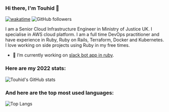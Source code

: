 ### Hi there, I'm Touhid :wave:  

[![wakatime](https://wakatime.com/badge/user/a7630d97-51b7-432d-b3ba-04660fd50338.svg?style=for-the-badge)](https://wakatime.com/@mTouhid)
![GitHub followers](https://img.shields.io/github/followers/mTouhid?color=blueviolet&logo=GitHub&style=for-the-badge)

I am a Senior Cloud Infrastructure Engineer in Ministry of Justice UK. I specialise in AWS cloud platform. I am a full time DevOps practitioner and have experience in Ruby, Ruby on Rails, Terraform, Docker and Kubernetes. I love working on side projects using Ruby in my free times.  

- 🔭 I’m currently working on [slack bot app in ruby](https://github.com/ministryofjustice/cloud-operations-slack-bot). 


### Here are my 2022 stats:  

![Touhid's GitHub stats](https://github-readme-stats.vercel.app/api?username=mTouhid&count_private=true&show_icons=true&hide_title=true&hide=issues&theme=merko)  

### And here are the top most used languages:  

![Top Langs](https://github-readme-stats.vercel.app/api/top-langs/?username=mTouhid&count_private=true&hide_title=true&langs_count=10&card_width=495&theme=merko&hide=css,scss)  

<!--
**mTouhid/mTouhid** is a ✨ _special_ ✨ repository because its `README.md` (this file) appears on your GitHub profile.

Here are some ideas to get you started:

- 🔭 I’m currently working on ...
- 🌱 I’m currently learning ...
- 👯 I’m looking to collaborate on ...
- 🤔 I’m looking for help with ...
- 💬 Ask me about ...
- 📫 How to reach me: ...
- 😄 Pronouns: ...
- ⚡ Fun fact: ...
-->
